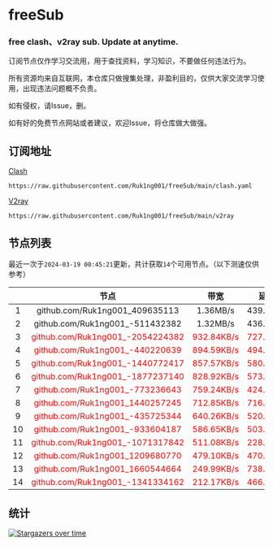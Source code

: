 # freeSub
### free clash、v2ray sub. Update at anytime.

订阅节点仅作学习交流用，用于查找资料，学习知识，不要做任何违法行为。

所有资源均来自互联网，本仓库只做搜集处理，非盈利目的，仅供大家交流学习使用，出现违法问题概不负责。

如有侵权，请Issue，删。

如有好的免费节点网站或者建议，欢迎Issue，将仓库做大做强。

## 订阅地址
[Clash](https://raw.githubusercontent.com/Ruk1ng001/freeSub/main/clash.yaml)
```
https://raw.githubusercontent.com/Ruk1ng001/freeSub/main/clash.yaml
```
[V2ray](https://raw.githubusercontent.com/Ruk1ng001/freeSub/main/v2ray)
```
https://raw.githubusercontent.com/Ruk1ng001/freeSub/main/v2ray
```

## 节点列表

最近一次于`2024-03-19 00:45:21`更新，共计获取`14`个可用节点。（以下测速仅供参考）

|  | 节点 | 带宽 | 延迟 |
|:-:|:--:|:--:|:--:|
 | 1 | github.com/Ruk1ng001_409635113 | 1.36MB/s | 439.00ms |
 | 2 | github.com/Ruk1ng001_-511432382 | 1.32MB/s | 436.00ms |
 | 3 | <font color=red>github.com/Ruk1ng001_-2054224382</font> | <font color=red>932.84KB/s</font> | <font color=red>727.00ms</font> |
 | 4 | <font color=red>github.com/Ruk1ng001_-440220639</font> | <font color=red>894.59KB/s</font> | <font color=red>494.00ms</font> |
 | 5 | <font color=red>github.com/Ruk1ng001_-1440772417</font> | <font color=red>857.57KB/s</font> | <font color=red>580.00ms</font> |
 | 6 | <font color=red>github.com/Ruk1ng001_-1877237140</font> | <font color=red>828.92KB/s</font> | <font color=red>573.00ms</font> |
 | 7 | <font color=red>github.com/Ruk1ng001_-773236643</font> | <font color=red>759.24KB/s</font> | <font color=red>424.00ms</font> |
 | 8 | <font color=red>github.com/Ruk1ng001_1440257245</font> | <font color=red>712.85KB/s</font> | <font color=red>716.00ms</font> |
 | 9 | <font color=red>github.com/Ruk1ng001_-435725344</font> | <font color=red>640.26KB/s</font> | <font color=red>520.00ms</font> |
 | 10 | <font color=red>github.com/Ruk1ng001_-933604187</font> | <font color=red>586.65KB/s</font> | <font color=red>503.00ms</font> |
 | 11 | <font color=red>github.com/Ruk1ng001_-1071317842</font> | <font color=red>511.08KB/s</font> | <font color=red>228.00ms</font> |
 | 12 | <font color=red>github.com/Ruk1ng001_1209680770</font> | <font color=red>479.10KB/s</font> | <font color=red>470.00ms</font> |
 | 13 | <font color=red>github.com/Ruk1ng001_1660544664</font> | <font color=red>249.99KB/s</font> | <font color=red>738.00ms</font> |
 | 14 | <font color=red>github.com/Ruk1ng001_-1341334162</font> | <font color=red>212.17KB/s</font> | <font color=red>466.00ms</font> |


## 统计

[![Stargazers over time](https://starchart.cc/Ruk1ng001/freeSub.svg)](https://starchart.cc/Ruk1ng001/freeSub)